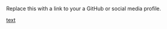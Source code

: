Replace this with a link to your a GitHub or social media profile.

[text](https://mahaswethaj/markdown-portfolio.com)
